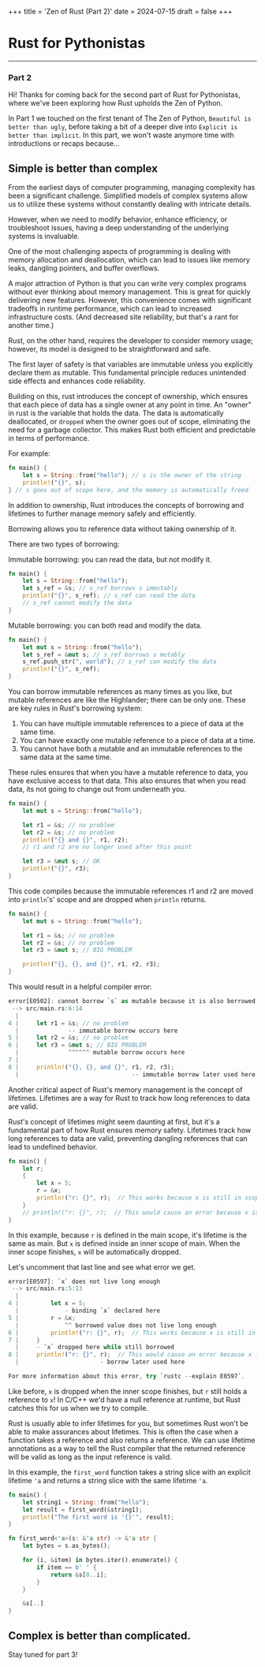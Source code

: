 +++
title = 'Zen of Rust (Part 2)'
date = 2024-07-15
draft = false
+++
# Rust for Pythonistas

---
### Part 2

Hi! Thanks for coming back for the second part of Rust for Pythonistas, where we've been exploring how Rust upholds the Zen of Python.

In Part 1 we touched on the first tenant of The Zen of Python, `Beautiful is better than ugly`, before taking a bit of a deeper dive into `Explicit is better than implicit`. In this part, we won't waste anymore time with introductions or recaps because...

## Simple is better than complex

From the earliest days of computer programming, managing complexity has been a significant challenge. Simplified models of complex systems allow us to utilize these systems without constantly dealing with intricate details.

However, when we need to modify behavior, enhance efficiency, or troubleshoot issues, having a deep understanding of the underlying systems is invaluable.

One of the most challenging aspects of programming is dealing with memory allocation and deallocation, which can lead to issues like memory leaks, dangling pointers, and buffer overflows.

A major attraction of Python is that you can write very complex programs without ever thinking about memory management. This is great for quickly delivering new features. However, this convenience comes with significant tradeoffs in runtime performance, which can lead to increased infrastructure costs. (And decreased site reliability, but that's a rant for another time.)

Rust, on the other hand, requires the developer to consider memory usage; however, its model is designed to be straightforward and safe.

The first layer of safety is that variables are immutable unless you explicitly declare them as mutable. This fundamental principle reduces unintended side effects and enhances code reliability.

Building on this, rust introduces the concept of ownership, which ensures that each piece of data has a single owner at any point in time. An "owner" in rust is the variable that holds the data. The data is automatically deallocated, or `dropped` when the owner goes out of scope, eliminating the need for a garbage collector. This makes Rust both efficient and predictable in terms of performance.

For example:
```rust
fn main() {
    let s = String::from("hello"); // s is the owner of the string
    println!("{}", s);
} // s goes out of scope here, and the memory is automatically freed
```

In addition to ownership, Rust introduces the concepts of borrowing and lifetimes to further manage memory safely and efficiently.

Borrowing allows you to reference data without taking ownership of it.

There are two types of borrowing:

Immutable borrowing: you can read the data, but not modify it.
```rust
fn main() {
    let s = String::from("hello");
    let s_ref = &s; // s_ref borrows s immutably
    println!("{}", s_ref); // s_ref can read the data
    // s_ref cannot modify the data
}
```
Mutable borrowing: you can both read and modify the data.
```rust
fn main() {
    let mut s = String::from("hello");
    let s_ref = &mut s; // s_ref borrows s mutably
    s_ref.push_str(", world"); // s_ref can modify the data
    println!("{}", s_ref);
}
```
You can borrow immutable references as many times as you like, but mutable references are like the Highlander; there can be only one. These are key rules in Rust's borrowing system:

1. You can have multiple immutable references to a piece of data at the same time.
2. You can have exactly one mutable reference to a piece of data at a time.
3. You cannot have both a mutable and an immutable references to the same data at the same time.

These rules ensures that when you have a mutable reference to data, you have exclusive access to that data. This also ensures that when you read data, its not going to change out from underneath you.
```rust
fn main() {
    let mut s = String::from("hello");

    let r1 = &s; // no problem
    let r2 = &s; // no problem
    println!("{} and {}", r1, r2);
    // r1 and r2 are no longer used after this point

    let r3 = &mut s; // OK
    println!("{}", r3);
}
```
This code compiles because the immutable references r1 and r2 are moved into `println`'s' scope and are dropped when `println` returns.

```rust
fn main() {
    let mut s = String::from("hello");

    let r1 = &s; // no problem
    let r2 = &s; // no problem
    let r3 = &mut s; // BIG PROBLEM

    println!("{}, {}, and {}", r1, r2, r3);
}
```

This would result in a helpful compiler error:

```rust
error[E0502]: cannot borrow `s` as mutable because it is also borrowed as immutable
 --> src/main.rs:6:14
  |
4 |     let r1 = &s; // no problem
  |              -- immutable borrow occurs here
5 |     let r2 = &s; // no problem
6 |     let r3 = &mut s; // BIG PROBLEM
  |              ^^^^^^ mutable borrow occurs here
7 |
8 |     println!("{}, {}, and {}", r1, r2, r3);
  |                                -- immutable borrow later used here

```

Another critical aspect of Rust's memory management is the concept of lifetimes. Lifetimes are a way for Rust to track how long references to data are valid.

Rust's concept of lifetimes might seem daunting at first, but it's a fundamental part of how Rust ensures memory safety. Lifetimes track how long references to data are valid, preventing dangling references that can lead to undefined behavior.

```rust
fn main() {
    let r;
    {
        let x = 5;
        r = &x;
        println!("r: {}", r);  // This works because x is still in scope
    }
    // println!("r: {}", r);  // This would cause an error because x is out of scope
}
```

In this example, because `r` is defined in the main scope, it's lifetime is the same as main. But `x` is defined inside an inner scope of main. When the inner scope finishes, `x` will be automatically dropped.

Let's uncomment that last line and see what error we get.
```rust
error[E0597]: `x` does not live long enough
 --> src/main.rs:5:13
  |
4 |         let x = 5;
  |             - binding `x` declared here
5 |         r = &x;
  |             ^^ borrowed value does not live long enough
6 |         println!("r: {}", r);  // This works because x is still in scope
7 |     }
  |     - `x` dropped here while still borrowed
8 |     println!("r: {}", r);  // This would cause an error because x is out of scope
  |                       - borrow later used here

For more information about this error, try `rustc --explain E0597`.
```

Like before, `x` is dropped when the inner scope finishes, but `r` still holds a reference to `x`! In C/C++ we'd have a null reference at runtime, but Rust catches this for us when we try to compile.

Rust is usually able to infer lifetimes for you, but sometimes Rust won't be able to make assurances about lifetimes. This is often the case when a function takes a reference and also returns a reference. We can use lifetime annotations as a way to tell the Rust compiler that the returned reference will be valid as long as the input reference is valid.

In this example, the `first_word` function takes a string slice with an explicit lifetime `'a` and returns a string slice with the same lifetime `'a`.

```rust
fn main() {
    let string1 = String::from("hello");
    let result = first_word(&string1);
    println!("The first word is '{}'", result);
}

fn first_word<'a>(s: &'a str) -> &'a str {
    let bytes = s.as_bytes();

    for (i, &item) in bytes.iter().enumerate() {
        if item == b' ' {
            return &s[0..i];
        }
    }

    &s[..]
}
```

## Complex is better than complicated.
Stay tuned for part 3!
